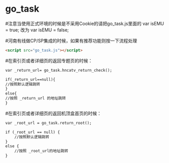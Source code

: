# go_task
#注意当使用正式环境的时候是不采用Cookie的请把go_task.js里面的
var isEMU = true;
改为
var isEMU = false;

#河南有线做CP/SP集成的时候，如果有推荐功能则按一下流程处理
```html
<script src="go_task.js"></script>
```
#在索引页或者详细页的返回专题页的时候：
```html
var _return_url= go_task.hncatv_return_check();

if(_return_url==null){
//按照默认逻辑跳转
}
else{
//按照 _return_url 的地址跳转
}
```


#在索引页或者详细页的返回机顶盒首页的时候：
```html
var _root_url = go_task.return_root();

if (_root_url == null) {
    //按照默认逻辑跳转
}
else {
    //按照 _root_url的地址跳转
}
```
